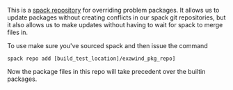 This is a [spack repository](https://spack.readthedocs.io/en/latest/repositories.html) for overriding problem packages.
It allows us to update packages without creating conflicts in our spack git repositories, but it also allows us to make updates without having to wait for spack to merge files in.

To use make sure you've sourced spack and then issue the command

```
spack repo add [build_test_location]/exawind_pkg_repo]
```

Now the package files in this repo will take precedent over the builtin packages.